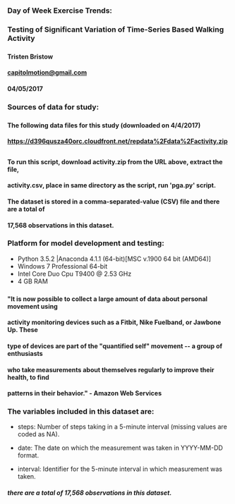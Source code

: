 ### Day of Week Exercise Trends:  
### Testing of Significant Variation of Time-Series Based Walking Activity 
###  
#### Tristen Bristow  
#### capitolmotion@gmail.com  
#### 04/05/2017  
###  
### Sources of data for study:  
###  
####  The following data files for this study (downloaded on 4/4/2017)  
#### https://d396qusza40orc.cloudfront.net/repdata%2Fdata%2Factivity.zip  
##  
#### To run this script, download activity.zip from the URL above, extract the file,  
#### activity.csv, place in same directory as the script, run 'pga.py' script.  
#### The dataset is stored in a comma-separated-value (CSV) file and there are a total of  
#### 17,568 observations in this dataset.  

###  
### Platform for model development and testing:  
- Python 3.5.2 |Anaconda 4.1.1 (64-bit)[MSC v.1900 64 bit (AMD64)]  
- Windows 7 Professional 64-bit  
- Intel Core Duo Cpu T9400  @ 2.53 GHz  
- 4 GB RAM  
###  
### 

#### "It is now possible to collect a large amount of data about personal movement using  
#### activity monitoring devices such as a Fitbit, Nike Fuelband, or Jawbone Up. These  
#### type of devices are part of the "quantified self" movement -- a group of enthusiasts  
#### who take measurements about themselves regularly to improve their health, to find  
#### patterns in their behavior." - Amazon Web Services

### The variables included in this dataset are:  

  - steps: Number of steps taking in a 5-minute interval (missing values are coded as NA).  

  - date: The date on which the measurement was taken in YYYY-MM-DD format.  

  - interval: Identifier for the 5-minute interval in which measurement was taken.  

##### there are a total of 17,568 observations in this dataset.  

